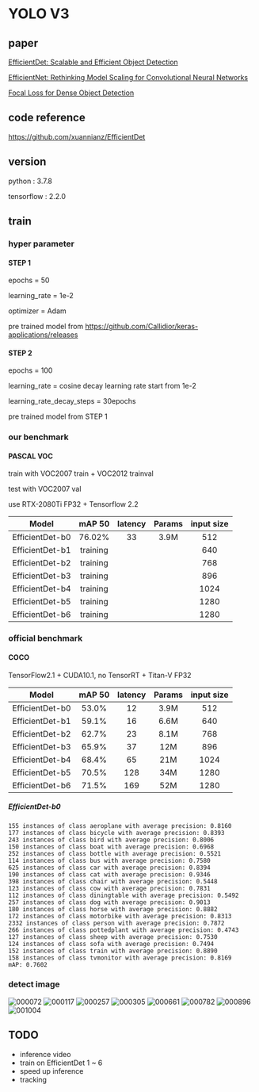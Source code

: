 # YOLO V3

## paper
[EfficientDet: Scalable and Efficient Object Detection](https://arxiv.org/abs/1911.09070)

[EfficientNet: Rethinking Model Scaling for Convolutional Neural Networks](https://arxiv.org/abs/1905.11946)

[Focal Loss for Dense Object Detection](https://arxiv.org/abs/1708.02002)

## code reference

https://github.com/xuannianz/EfficientDet

## version

python : 3.7.8

tensorflow : 2.2.0

## train

### hyper parameter

#### STEP 1

epochs = 50

learning_rate = 1e-2

optimizer = Adam

pre trained model from https://github.com/Callidior/keras-applications/releases

#### STEP 2

epochs = 100

learning_rate = cosine decay learning rate start from 1e-2

learning_rate_decay_steps = 30epochs

pre trained model from STEP 1

### our benchmark

#### PASCAL VOC
train with VOC2007 train + VOC2012 trainval

test with VOC2007 val

use RTX-2080Ti FP32 + Tensorflow 2.2

|Model|mAP 50|latency|Params|input size|
|:------:|:---:|:---:|:---:|:---:|
|EfficientDet-b0|76.02%|33|3.9M|512|
|EfficientDet-b1|training| | |640|
|EfficientDet-b2|training| | |768|
|EfficientDet-b3|training| | |896|
|EfficientDet-b4|training| | |1024|
|EfficientDet-b5|training| | |1280|
|EfficientDet-b6|training| | |1280|

### official benchmark

#### COCO

TensorFlow2.1 + CUDA10.1, no TensorRT + Titan-V FP32

|Model|mAP 50|latency|Params|input size|
|:------:|:---:|:---:|:---:|:---:|
|EfficientDet-b0|53.0%|12|3.9M|512|
|EfficientDet-b1|59.1%|16|6.6M|640|
|EfficientDet-b2|62.7%|23|8.1M|768|
|EfficientDet-b3|65.9%|37|12M|896|
|EfficientDet-b4|68.4%|65|21M|1024|
|EfficientDet-b5|70.5%|128|34M|1280|
|EfficientDet-b6|71.5%|169|52M|1280|

##### EfficientDet-b0
    
    155 instances of class aeroplane with average precision: 0.8160
    177 instances of class bicycle with average precision: 0.8393
    243 instances of class bird with average precision: 0.8006
    150 instances of class boat with average precision: 0.6968
    252 instances of class bottle with average precision: 0.5521
    114 instances of class bus with average precision: 0.7580
    625 instances of class car with average precision: 0.8394
    190 instances of class cat with average precision: 0.9346
    398 instances of class chair with average precision: 0.5448
    123 instances of class cow with average precision: 0.7831
    112 instances of class diningtable with average precision: 0.5492
    257 instances of class dog with average precision: 0.9013
    180 instances of class horse with average precision: 0.8882
    172 instances of class motorbike with average precision: 0.8313
    2332 instances of class person with average precision: 0.7872
    266 instances of class pottedplant with average precision: 0.4743
    127 instances of class sheep with average precision: 0.7530
    124 instances of class sofa with average precision: 0.7494
    152 instances of class train with average precision: 0.8890
    158 instances of class tvmonitor with average precision: 0.8169
    mAP: 0.7602






    
### detect image
![000072](https://user-images.githubusercontent.com/24911666/98916827-fc718500-250e-11eb-8244-dca42f63aaa7.jpg)
![000117](https://user-images.githubusercontent.com/24911666/98916835-fda2b200-250e-11eb-9fea-507cb2d97fa7.jpg)
![000257](https://user-images.githubusercontent.com/24911666/98916837-fe3b4880-250e-11eb-8c11-7aa0322d766d.jpg)
![000305](https://user-images.githubusercontent.com/24911666/98916840-fed3df00-250e-11eb-8704-7b9afde774dc.jpg)
![000661](https://user-images.githubusercontent.com/24911666/98916841-fed3df00-250e-11eb-98bc-b46b606e88d4.jpg)
![000782](https://user-images.githubusercontent.com/24911666/98916845-ff6c7580-250e-11eb-9258-b0e6fdc48d73.jpg)
![000896](https://user-images.githubusercontent.com/24911666/98916846-ff6c7580-250e-11eb-80d8-1ce8744a6fcd.jpg)
![001004](https://user-images.githubusercontent.com/24911666/98916848-00050c00-250f-11eb-8613-92b28481f3b0.jpg)


## TODO
- inference video
- train on EfficientDet 1 ~ 6
- speed up inference
- tracking
